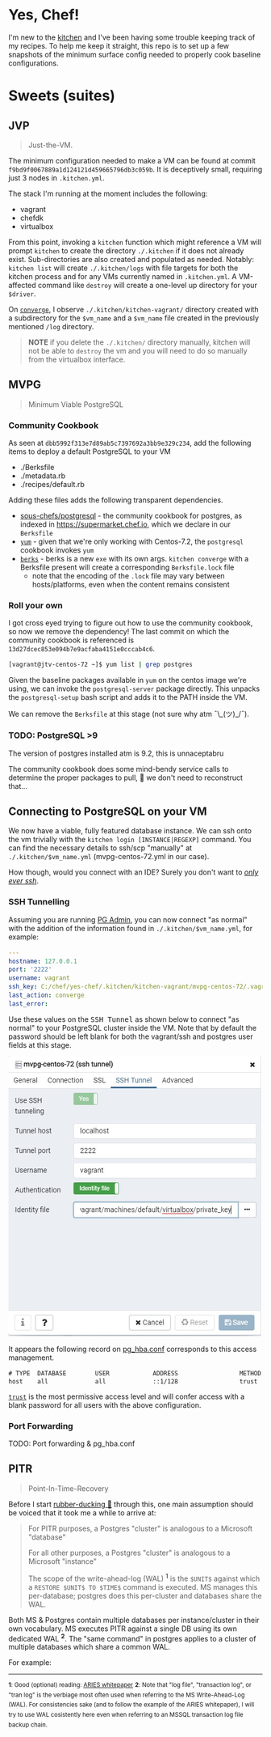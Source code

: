 # Yes, Chef!

I'm new to the [kitchen][1] and I've been having some trouble keeping track of my recipes. To help me keep it straight, this repo is to set up a few snapshots of the minimum surface config needed to properly cook baseline configurations. 

# Sweets (suites)

## JVP

> Just-the-VM.

The minimum configuration needed to make a VM can be found at commit `f9bd9f0067889a1d124121d459665796db3c059b`. It is deceptively small, requiring just 3 nodes in `.kitchen.yml`. 

The stack I'm running at the moment includes the following: 

* vagrant
* chefdk
* virtualbox

From this point, invoking a `kitchen` function which might reference a VM will prompt `kitchen` to create the directory `./.kitchen` if it does not already exist. Sub-directories are also created and populated as needed. Notably: `kitchen list` will create `./.kitchen/logs` with file targets for both the kitchen process and for any VMs currently named in `.kitchen.yml`. A VM-affected command like `destroy` will create a one-level up directory for your `$driver`. 

On [`converge`][2], I observe `./.kitchen/kitchen-vagrant/` directory created with a subdirectory for the `$vm_name` and a `$vm_name` file created in the previously mentioned `/log` directory.

> **NOTE** if you delete the `./.kitchen/` directory manually, kitchen will not be able to `destroy` the vm and you will need to do so manually from the virtualbox interface. 

## MVPG

> Minimum Viable PostgreSQL

### Community Cookbook

As seen at `dbb5992f313e7d89ab5c7397692a3bb9e329c234`, add the following items to deploy a default PostgreSQL to your VM

* ./Berksfile
* ./metadata.rb
* ./recipes/default.rb

Adding these files adds the following transparent dependencies. 

* [sous-chefs/postgresql][3] - the community cookbook for postgres, as indexed in https://supermarket.chef.io, which we declare in our `Berksfile`
* [`yum`][4] - given that we're only working with Centos-7.2, the `postgresql` cookbook invokes `yum`
* [`berks`][5] - berks is a new `exe` with its own args. `kitchen converge` with a Berksfile present will create a corresponding `Berksfile.lock` file
    - note that the encoding of the `.lock` file may vary between hosts/platforms, even when the content remains consistent

### Roll your own

I got cross eyed trying to figure out how to use the community cookbook, so now we remove the dependency! The last commit on which the community cookbook is referenced is `13d27dcec853e094b7e9acfaba4151e0cccab4c6`. 

<!-- Secret HT @kingcdavid for literally _all the work_ plus plenty of hand-holding -->

```sh
[vagrant@jtv-centos-72 ~]$ yum list | grep postgres
```

Given the baseline packages available in `yum` on the centos image we're using, we can invoke the `postgresql-server` package directly. This unpacks the `postgresql-setup` bash script and adds it to the PATH inside the VM.

We can remove the `Berksfile` at this stage (not sure why atm ¯\\\_(ツ)_/¯).

### TODO: PostgreSQL >9

The version of postgres installed atm is 9.2, this is unnaceptabru

The community cookbook does some mind-bendy service calls to determine the proper packages to pull, :crossed_fingers: we don't need to reconstruct that...

## Connecting to PostgreSQL on your VM

We now have a viable, fully featured database instance. We can ssh onto the vm trivially with the `kitchen login [INSTANCE|REGEXP]` command. You can find the necessary details to ssh/scp "manually" at `./.kitchen/$vm_name.yml` (mvpg-centos-72.yml in our case). 

How though, would you connect with an IDE? Surely you don't want to [_only ever ssh_](https://www.youtube.com/watch?v=zGxwbhkDjZM).

### SSH Tunnelling

Assuming you are running [PG Admin][6], you can now connect "as normal" with the addition of the information found in `./.kitchen/$vm_name.yml`, for example:

```yml
---
hostname: 127.0.0.1
port: '2222'
username: vagrant
ssh_key: C:/chef/yes-chef/.kitchen/kitchen-vagrant/mvpg-centos-72/.vagrant/machines/default/virtualbox/private_key
last_action: converge
last_error: 
```
Use these values on the <kbd>SSH Tunnel</kbd> as shown below to connect "as normal" to your PostgreSQL cluster inside the VM. Note that by default the password should be left blank for both the vagrant/ssh and postgres user fields at this stage. 

![mvpg-pgadmin-ssh-tunnel](/doc/img/mvpg-pgadmin-ssh-tunnel.jpg)

It appears the following record on [pg_hba.conf][7] corresponds to this access management. 

```ascii
# TYPE  DATABASE        USER            ADDRESS                 METHOD
host    all             all             ::1/128                 trust
```

[`trust`][8] is the most permissive access level and will confer access with a blank password for all users with the above configuration.  

### Port Forwarding

TODO: Port forwarding & pg_hba.conf

## PITR

> Point-In-Time-Recovery

Before I start [rubber-ducking :duck:][9] through this, one main assumption should be voiced that it took me a while to arrive at:

> For PITR purposes, a Postgres "cluster" is analogous to a Microsoft "database"
> 
> For all other purposes, a Postgres "cluster" is analogous to a Microsoft "instance"
> 
> The scope of the write-ahead-log (WAL) <sup>**1**</sup> is the `$UNIT$` against which a `RESTORE $UNIT$ TO $TIME$` command is executed. MS manages this per-database; postgres does this per-cluster and databases share the WAL.

Both MS & Postgres contain multiple databases per instance/cluster in their own vocabulary. MS executes PITR against a single DB using its own dedicated WAL <sup>**2**</sup>. The "same command" in postgres applies to a cluster of multiple databases which share a common WAL. 

For example:

---

<sup>**1**: Good (optional) reading: [ARIES whitepaper][9]</sup>
<sup>**2**: Note that "log file", "transaction log", or "tran log" is the verbiage most often used when referring to the MS Write-Ahead-Log (WAL). For consistencies sake (and to follow the example of the ARIES whitepaper), I will try to use WAL cosistently here even when referring to an MSSQL transaction log file backup chain.</sup>

[1]: https://kitchen.ci/
[2]: https://kitchen.ci/docs/getting-started/running-converge/
[3]: https://github.com/sous-chefs/postgresql
[4]: https://en.wikipedia.org/wiki/Yum_(software)
[5]: https://docs.chef.io/berkshelf.html
[6]: https://www.pgadmin.org/
[7]: https://www.postgresql.org/docs/current/auth-pg-hba-conf.html
[8]: https://www.postgresql.org/docs/current/auth-trust.html
[9]: https://en.wikipedia.org/wiki/Rubber_duck_debugging
[10]: https://people.eecs.berkeley.edu/~brewer/cs262/Aries.pdf

